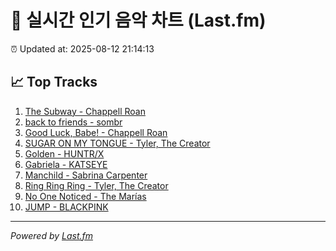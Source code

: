 # 🎵 실시간 인기 음악 차트 (Last.fm)

⏰ Updated at: 2025-08-12 21:14:13

## 📈 Top Tracks

1. [The Subway - Chappell Roan](https://www.last.fm/music/Chappell+Roan/_/The+Subway)
2. [back to friends - sombr](https://www.last.fm/music/sombr/_/back+to+friends)
3. [Good Luck, Babe! - Chappell Roan](https://www.last.fm/music/Chappell+Roan/_/Good+Luck,+Babe%21)
4. [SUGAR ON MY TONGUE - Tyler, The Creator](https://www.last.fm/music/Tyler,+The+Creator/_/SUGAR+ON+MY+TONGUE)
5. [Golden - HUNTR/X](https://www.last.fm/music/HUNTR%2FX/_/Golden)
6. [Gabriela - KATSEYE](https://www.last.fm/music/KATSEYE/_/Gabriela)
7. [Manchild - Sabrina Carpenter](https://www.last.fm/music/Sabrina+Carpenter/_/Manchild)
8. [Ring Ring Ring - Tyler, The Creator](https://www.last.fm/music/Tyler,+The+Creator/_/Ring+Ring+Ring)
9. [No One Noticed - The Marías](https://www.last.fm/music/The+Mar%C3%ADas/_/No+One+Noticed)
10. [JUMP - BLACKPINK](https://www.last.fm/music/BLACKPINK/_/JUMP)

---
*Powered by [Last.fm](https://www.last.fm)*
